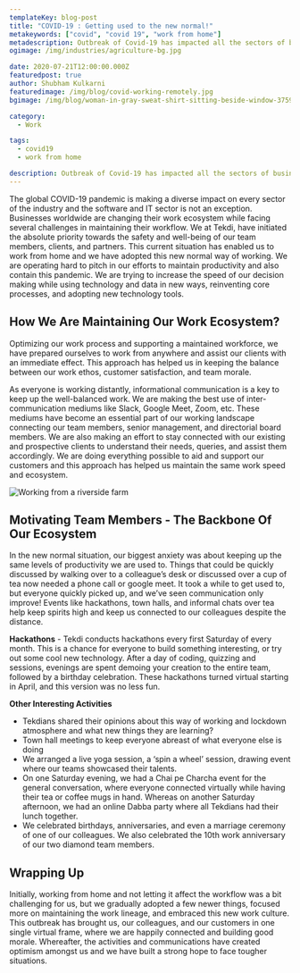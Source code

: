 ```yaml
---
templateKey: blog-post
title: "COVID-19 : Getting used to the new normal!"
metakeywords: ["covid", "covid 19", "work from home"]
metadescription: Outbreak of Covid-19 has impacted all the sectors of businesses, read what we do to sustain, and be productive in this situation while working from home
ogimage: /img/industries/agriculture-bg.jpg

date: 2020-07-21T12:00:00.000Z
featuredpost: true
author: Shubham Kulkarni
featuredimage: /img/blog/covid-working-remotely.jpg
bgimage: /img/blog/woman-in-gray-sweat-shirt-sitting-beside-window-3759080.jpg

category: 
  - Work

tags:
  - covid19
  - work from home

description: Outbreak of Covid-19 has impacted all the sectors of businesses, read what we do to sustain, and be productive in this situation while working from home. 
---
```

The global COVID-19 pandemic is making a diverse impact on every sector of the industry and the software and IT sector is not an exception. Businesses worldwide are changing their work ecosystem while facing several challenges in maintaining their workflow. We at Tekdi, have initiated the absolute priority towards the safety and well-being of our team members, clients, and partners. This current situation has enabled us to work from home and we have adopted this new normal way of working. We are operating hard to pitch in our efforts to maintain productivity and also contain this pandemic. We are trying to increase the speed of our decision making while using technology and data in new ways, reinventing core processes, and adopting new technology tools. 

## How We Are Maintaining Our Work Ecosystem?

Optimizing our work process and supporting a maintained workforce, we have prepared ourselves to work from anywhere and assist our clients with an immediate effect. This approach has helped us in keeping the balance between our work ethos, customer satisfaction, and team morale. 

As everyone is working distantly, informational communication is a key to keep up the well-balanced work. We are making the best use of inter-communication mediums like Slack, Google Meet, Zoom, etc. These mediums have become an essential part of our working landscape connecting our team members, senior management, and directorial board members.  We are also making an effort to stay connected with our existing and prospective clients to understand their needs, queries, and assist them accordingly. We are doing everything possible to aid and support our customers and this approach has helped us maintain the same work speed and ecosystem. 

![Working from a riverside farm](/img/blog/covid-working-remotely2.jpg "Working from a riverside farm")

## Motivating Team Members - The Backbone Of Our Ecosystem

In the new normal situation, our biggest anxiety was about keeping up the same levels of productivity we are used to. Things that could be quickly discussed by walking over to a colleague’s desk or discussed over a cup of tea now needed a phone call or google meet. It took a while to get used to, but everyone quickly picked up, and we’ve seen communication only improve! Events like hackathons, town halls, and informal chats over tea help keep spirits high and keep us connected to our colleagues despite the distance. 

**Hackathons** - Tekdi conducts hackathons every first Saturday of every month. This is a chance for everyone to build something interesting, or try out some cool new technology. After a day of coding, quizzing and sessions, evenings are spent demoing your creation to the entire team, followed by a birthday celebration. These hackathons turned virtual starting in April, and this version was no less fun. 

**Other Interesting Activities** 

- Tekdians shared their opinions about this way of working and lockdown atmosphere and what new things they are learning? 
- Town hall meetings to keep everyone abreast of what everyone else is doing
- We arranged a live yoga session,  a ‘spin a wheel’ session, drawing event where our teams showcased their talents. 
- On one Saturday evening, we had a Chai pe Charcha event for the general conversation, where everyone connected virtually while having their tea or coffee mugs in hand. Whereas on another Saturday afternoon, we had an online Dabba party where all Tekdians had their lunch together. 
- We celebrated birthdays, anniversaries, and even a marriage ceremony of one of our colleagues. We also celebrated the 10th work anniversary of our two diamond team members. 


## Wrapping Up

Initially, working from home and not letting it affect the workflow was a bit challenging for us, but we gradually adopted a few newer things, focused more on maintaining the work lineage, and embraced this new work culture.  This outbreak has brought us, our colleagues, and our customers in one single virtual frame, where we are happily connected and building good morale. Whereafter, the activities and communications have created optimism amongst us and we have built a strong hope to face tougher situations. 
